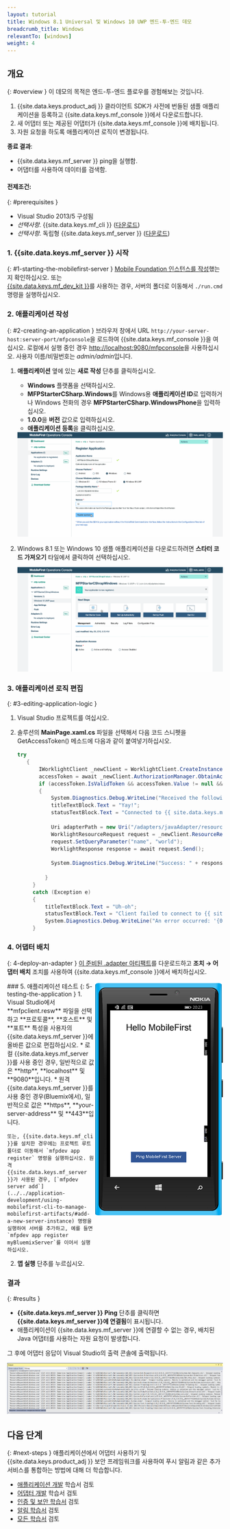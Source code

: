 ```yaml
---
layout: tutorial
title: Windows 8.1 Universal 및 Windows 10 UWP 엔드-투-엔드 데모
breadcrumb_title: Windows
relevantTo: [windows]
weight: 4
---
```

<!-- NLS_CHARSET=UTF-8 -->
## 개요
{: #overview }
이 데모의 목적은 엔드-투-엔드 플로우를 경험해보는 것입니다. 

1. {{site.data.keys.product_adj }} 클라이언트 SDK가 사전에 번들된 샘플 애플리케이션을 등록하고 {{site.data.keys.mf_console }}에서 다운로드합니다.
2. 새 어댑터 또는 제공된 어댑터가 {{site.data.keys.mf_console }}에 배치됩니다.  
3. 자원 요청을 하도록 애플리케이션 로직이 변경됩니다.

**종료 결과**:

* {{site.data.keys.mf_server }} ping을 실행함.
* 어댑터를 사용하여 데이터를 검색함.

#### 전제조건: 
{: #prerequisites }
* Visual Studio 2013/5 구성됨
* *선택사항*. {{site.data.keys.mf_cli }} ([다운로드]({{site.baseurl}}/downloads))
* *선택사항*. 독립형 {{site.data.keys.mf_server }} ([다운로드]({{site.baseurl}}/downloads))

### 1. {{site.data.keys.mf_server }} 시작
{: #1-starting-the-mobilefirst-server }
[Mobile Foundation 인스턴스를 작성](../../bluemix/using-mobile-foundation)했는지 확인하십시오. 또는  
[{{site.data.keys.mf_dev_kit }}](../../installation-configuration/development/mobilefirst)를 사용하는 경우, 서버의 폴더로 이동해서 `./run.cmd` 명령을 실행하십시오. 

### 2. 애플리케이션 작성
{: #2-creating-an-application }
브라우저 창에서 URL `http://your-server-host:server-port/mfpconsole`을 로드하여 {{site.data.keys.mf_console }}을 여십시오. 로컬에서 실행 중인 경우 [http://localhost:9080/mfpconsole](http://localhost:9080/mfpconsole)을 사용하십시오. 사용자 이름/비밀번호는 *admin/admin*입니다.

1. **애플리케이션** 옆에 있는 **새로 작성** 단추를 클릭하십시오.
    * **Windows** 플랫폼을 선택하십시오.
    * **MFPStarterCSharp.Windows**를 Windows용 **애플리케이션 ID**로 입력하거나 Windows 전화의 경우 **MFPStarterCSharp.WindowsPhone**을 입력하십시오.
    * **1.0.0**을 **버전** 값으로 입력하십시오.
    * **애플리케이션 등록**을 클릭하십시오.

    <img class="gifplayer" alt="애플리케이션 등록" src="register-an-application-windows.png"/>

2. Windows 8.1 또는 Windows 10 샘플 애플리케이션을 다운로드하려면 **스타터 코드 가져오기** 타일에서 클릭하여 선택하십시오.

    <img class="gifplayer" alt="샘플 애플리케이션 다운로드" src="download-starter-code-windows.png"/>

### 3. 애플리케이션 로직 편집
{: #3-editing-application-logic }
1. Visual Studio 프로젝트를 여십시오.

2. 솔루션의 **MainPage.xaml.cs** 파일을 선택해서 다음 코드 스니펫을 GetAccessToken() 메소드에 다음과 같이 붙여넣기하십시오.

   ```csharp
   try
      {
          IWorklightClient _newClient = WorklightClient.CreateInstance();
          accessToken = await _newClient.AuthorizationManager.ObtainAccessToken("");
          if (accessToken.IsValidToken && accessToken.Value != null && accessToken.Value != "")
          {
              System.Diagnostics.Debug.WriteLine("Received the following access token value: " + accessToken.Value);
              titleTextBlock.Text = "Yay!";
              statusTextBlock.Text = "Connected to {{ site.data.keys.mf_server }}";

              Uri adapterPath = new Uri("/adapters/javaAdapter/resource/greet",UriKind.Relative);
              WorklightResourceRequest request = _newClient.ResourceRequest(adapterPath, "GET","");
              request.SetQueryParameter("name", "world");
              WorklightResponse response = await request.Send();

              System.Diagnostics.Debug.WriteLine("Success: " + response.ResponseText);

            }
        }
        catch (Exception e)
        {
            titleTextBlock.Text = "Uh-oh";
            statusTextBlock.Text = "Client failed to connect to {{ site.data.keys.mf_server }}";
            System.Diagnostics.Debug.WriteLine("An error occurred: '{0}'", e);
        }
   ```


### 4. 어댑터 배치
{: 4-deploy-an-adapter }
[이 준비된 .adapter 아티팩트](../javaAdapter.adapter)를 다운로드하고 **조치 → 어댑터 배치** 조치를 사용하여 {{site.data.keys.mf_console }}에서 배치하십시오.

<!-- Alternatively, click the **New** button next to **Adapters**.  

1. Select the **Actions → Download sample** option. Download the "Hello World" **Java** adapter sample.

    > If Maven and {{ site.data.keys.mf_cli }} are not installed, follow the on-screen **Set up your development environment** instructions.

2. From a **Command-line** window, navigate to the adapter's Maven project root folder and run the command:

    ```bash
    mfpdev adapter build
    ```

3. When the build finishes, deploy it from the {{ site.data.keys.mf_console }} using the **Actions → Deploy adapter** action. The adapter can be found in the **[adapter]/target** folder.

    <img class="gifplayer" alt="Deploy an adapter" src="create-an-adapter.png"/>    -->

<img src="windowsQuickStart.png" alt="샘플 앱" style="float:right"/>
### 5. 애플리케이션 테스트
{: 5-testing-the-application }
1. Visual Studio에서 **mfpclient.resw** 파일을 선택하고 **프로토콜**, **호스트** 및 **포트** 특성을 사용자의 {{site.data.keys.mf_server }}에 올바른 값으로 편집하십시오.
    * 로컬 {{site.data.keys.mf_server }}를 사용 중인 경우, 일반적으로 값은 **http**, **localhost** 및 **9080**입니다.
    * 원격 {{site.data.keys.mf_server }}를 사용 중인 경우(Bluemix에서), 일반적으로 값은 **https**, **your-server-address** 및 **443**입니다.

    또는, {{site.data.keys.mf_cli }}를 설치한 경우에는 프로젝트 루트 폴더로 이동해서 `mfpdev app register` 명령을 실행하십시오. 원격 {{site.data.keys.mf_server }}가 사용된 경우, [`mfpdev server add`](../../application-development/using-mobilefirst-cli-to-manage-mobilefirst-artifacts/#add-a-new-server-instance) 명령을 실행하여 서버를 추가하고, 예를 들면 `mfpdev app register myBluemixServer`를 이어서 실행하십시오.

2. **앱 실행** 단추를 누르십시오.

### 결과
{: #results }
* **{{site.data.keys.mf_server }} Ping** 단추를 클릭하면 **{{site.data.keys.mf_server }}에 연결됨**이 표시됩니다.
* 애플리케이션이 {{site.data.keys.mf_server }}에 연결할 수 없는 경우, 배치된 Java 어댑터를 사용하는 자원 요청이 발생합니다. 

그 후에 어댑터 응답이 Visual Studio의 출력 콘솔에 출력됩니다.

![{{site.data.keys.mf_server }}에서 자원을 호출한 애플리케이션의 이미지](success_response.png)

## 다음 단계
{: #next-steps }
애플리케이션에서 어댑터 사용하기 및 {{site.data.keys.product_adj }} 보안 프레임워크를 사용하여 푸시 알림과 같은 추가 서비스를 통합하는 방법에 대해 더 학습합니다.

- [애플리케이션 개발](../../application-development/) 학습서 검토
- [어댑터 개발](../../adapters/) 학습서 검토
- [인증 및 보안 학습서](../../authentication-and-security/) 검토
- [알림 학습서](../../notifications/) 검토
- [모든 학습서](../../all-tutorials) 검토
